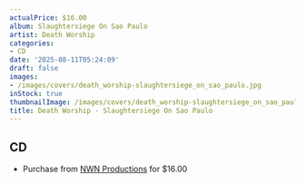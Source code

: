 ```yaml
---
actualPrice: $16.00
album: Slaughtersiege On Sao Paulo
artist: Death Worship
categories:
- CD
date: '2025-08-11T05:24:09'
draft: false
images:
- /images/covers/death_worship-slaughtersiege_on_sao_paulo.jpg
inStock: true
thumbnailImage: /images/covers/death_worship-slaughtersiege_on_sao_paulo-thumb.jpg
title: Death Worship - Slaughtersiege On Sao Paulo
---
```


## CD
* Purchase from [NWN Productions](http://shop.nwnprod.com/index.php?route=product/product&path=93&product_id=57435&sort=pd.name&order=ASC) for $16.00
